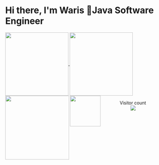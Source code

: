 # Hi there, I'm Waris 👋Java Software Engineer

<a href="#">
  <img height=200 align="center" src="https://github-readme-stats.vercel.app/api?username=AbWaris7&show_icons=true&theme=radical&hide=contribs,issues&include_all_commits=true" />
</a>
<a href="#">
  <img height=200 align="center" src="https://github-readme-stats.vercel.app/api/top-langs/?username=AbWaris7&hide=html,css&langs_count=8&layout=compact&theme=radical" />
</a>

<img align="left" height=202 src="https://github-readme-streak-stats.herokuapp.com/?user=AbWaris7&theme=radical"/>
<img align="left" height=97 src="https://github-profile-trophy.vercel.app/?username=AbWaris7&theme=radical&no-frame=true&title=Stars,Followers,Commits&column=-1"/>

<p align="center">
  Visitor count<br>
  <img src="https://profile-counter.glitch.me/AbWaris7/count.svg" />
  <!--AbWaris--> 
</p>
